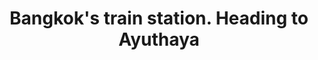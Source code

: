 ---
title: Bangkok's train station. Heading to Ayuthaya
category: blog
lat: 13.73905
lng: 100.51666
image: https://s3-us-west-2.amazonaws.com/travels2013/2014-01-07 19:12:11 PST.jpg
observation: 20140107191211PST
---